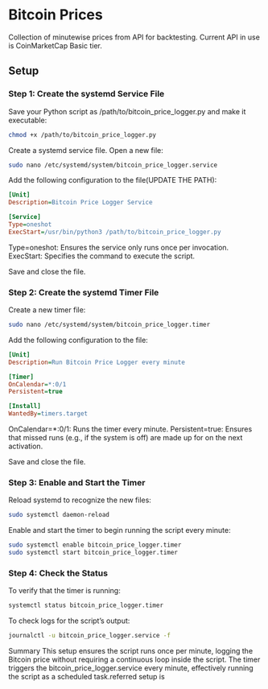 # Bitcoin Prices
Collection of minutewise prices from API for backtesting.
Current API in use is CoinMarketCap Basic tier.

## Setup
### Step 1: Create the systemd Service File
Save your Python script as /path/to/bitcoin_price_logger.py and make it executable:
```bash
chmod +x /path/to/bitcoin_price_logger.py
```

Create a systemd service file. Open a new file:
```bash
sudo nano /etc/systemd/system/bitcoin_price_logger.service
```

Add the following configuration to the file(UPDATE THE PATH):
```ini
[Unit]
Description=Bitcoin Price Logger Service

[Service]
Type=oneshot
ExecStart=/usr/bin/python3 /path/to/bitcoin_price_logger.py
```

Type=oneshot: Ensures the service only runs once per invocation.
ExecStart: Specifies the command to execute the script.

Save and close the file.

### Step 2: Create the systemd Timer File
Create a new timer file:
```bash
sudo nano /etc/systemd/system/bitcoin_price_logger.timer
```

Add the following configuration to the file:
```ini
[Unit]
Description=Run Bitcoin Price Logger every minute

[Timer]
OnCalendar=*:0/1
Persistent=true

[Install]
WantedBy=timers.target
```

OnCalendar=*:0/1: Runs the timer every minute.
Persistent=true: Ensures that missed runs (e.g., if the system is off) are made up for on the next activation.

Save and close the file.

### Step 3: Enable and Start the Timer
Reload systemd to recognize the new files:
```bash
sudo systemctl daemon-reload
```

Enable and start the timer to begin running the script every minute:
```bash
sudo systemctl enable bitcoin_price_logger.timer
sudo systemctl start bitcoin_price_logger.timer
```

### Step 4: Check the Status
To verify that the timer is running:
```bash
systemctl status bitcoin_price_logger.timer
```

To check logs for the script’s output:
```bash
journalctl -u bitcoin_price_logger.service -f
```


Summary
This setup ensures the script runs once per minute, logging the Bitcoin price without requiring a continuous loop inside the script. The timer triggers the bitcoin_price_logger.service every minute, effectively running the script as a scheduled task.referred setup is 
